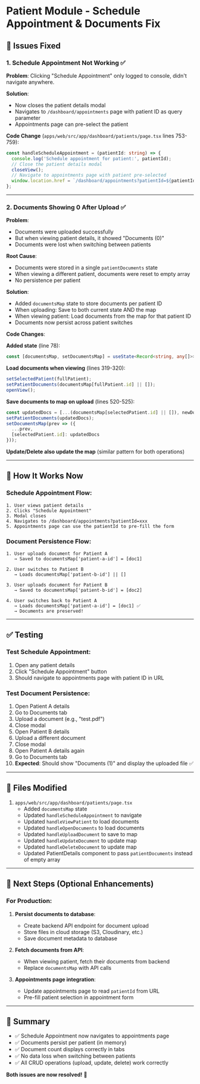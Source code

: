 # Patient Module - Schedule Appointment & Documents Fix

## 🐛 **Issues Fixed**

### **1. Schedule Appointment Not Working** ✅
**Problem**: Clicking "Schedule Appointment" only logged to console, didn't navigate anywhere.

**Solution**: 
- Now closes the patient details modal
- Navigates to `/dashboard/appointments` page with patient ID as query parameter
- Appointments page can pre-select the patient

**Code Change** (`apps/web/src/app/dashboard/patients/page.tsx` lines 753-759):
```typescript
const handleScheduleAppointment = (patientId: string) => {
  console.log('Schedule appointment for patient:', patientId);
  // Close the patient details modal
  closeView();
  // Navigate to appointments page with patient pre-selected
  window.location.href = `/dashboard/appointments?patientId=${patientId}`;
};
```

---

### **2. Documents Showing 0 After Upload** ✅
**Problem**: 
- Documents were uploaded successfully
- But when viewing patient details, it showed "Documents (0)"
- Documents were lost when switching between patients

**Root Cause**: 
- Documents were stored in a single `patientDocuments` state
- When viewing a different patient, documents were reset to empty array
- No persistence per patient

**Solution**:
- Added `documentsMap` state to store documents per patient ID
- When uploading: Save to both current state AND the map
- When viewing patient: Load documents from the map for that patient ID
- Documents now persist across patient switches

**Code Changes**:

**Added state** (line 78):
```typescript
const [documentsMap, setDocumentsMap] = useState<Record<string, any[]>>({});
```

**Load documents when viewing** (lines 319-320):
```typescript
setSelectedPatient(fullPatient);
setPatientDocuments(documentsMap[fullPatient.id] || []);
openView();
```

**Save documents to map on upload** (lines 520-525):
```typescript
const updatedDocs = [...(documentsMap[selectedPatient.id] || []), newDocument];
setPatientDocuments(updatedDocs);
setDocumentsMap(prev => ({
  ...prev,
  [selectedPatient.id]: updatedDocs
}));
```

**Update/Delete also update the map** (similar pattern for both operations)

---

## 🎯 **How It Works Now**

### **Schedule Appointment Flow**:
```
1. User views patient details
2. Clicks "Schedule Appointment"
3. Modal closes
4. Navigates to /dashboard/appointments?patientId=xxx
5. Appointments page can use the patientId to pre-fill the form
```

### **Document Persistence Flow**:
```
1. User uploads document for Patient A
   → Saved to documentsMap['patient-a-id'] = [doc1]
   
2. User switches to Patient B
   → Loads documentsMap['patient-b-id'] || []
   
3. User uploads document for Patient B
   → Saved to documentsMap['patient-b-id'] = [doc2]
   
4. User switches back to Patient A
   → Loads documentsMap['patient-a-id'] = [doc1] ✅
   → Documents are preserved!
```

---

## ✅ **Testing**

### **Test Schedule Appointment**:
1. Open any patient details
2. Click "Schedule Appointment" button
3. Should navigate to appointments page with patient ID in URL

### **Test Document Persistence**:
1. Open Patient A details
2. Go to Documents tab
3. Upload a document (e.g., "test.pdf")
4. Close modal
5. Open Patient B details
6. Upload a different document
7. Close modal
8. Open Patient A details again
9. Go to Documents tab
10. **Expected**: Should show "Documents (1)" and display the uploaded file ✅

---

## 📝 **Files Modified**

1. `apps/web/src/app/dashboard/patients/page.tsx`
   - Added `documentsMap` state
   - Updated `handleScheduleAppointment` to navigate
   - Updated `handleViewPatient` to load documents
   - Updated `handleOpenDocuments` to load documents
   - Updated `handleUploadDocument` to save to map
   - Updated `handleUpdateDocument` to update map
   - Updated `handleDeleteDocument` to update map
   - Updated PatientDetails component to pass `patientDocuments` instead of empty array

---

## 🚀 **Next Steps (Optional Enhancements)**

### **For Production**:
1. **Persist documents to database**:
   - Create backend API endpoint for document upload
   - Store files in cloud storage (S3, Cloudinary, etc.)
   - Save document metadata to database
   
2. **Fetch documents from API**:
   - When viewing patient, fetch their documents from backend
   - Replace `documentsMap` with API calls

3. **Appointments page integration**:
   - Update appointments page to read `patientId` from URL
   - Pre-fill patient selection in appointment form

---

## 🎉 **Summary**

- ✅ Schedule Appointment now navigates to appointments page
- ✅ Documents persist per patient (in memory)
- ✅ Document count displays correctly in tabs
- ✅ No data loss when switching between patients
- ✅ All CRUD operations (upload, update, delete) work correctly

**Both issues are now resolved!** 🎊
